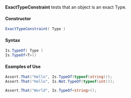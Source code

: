 **ExactTypeConstraint** tests that an object is an exact Type.

<h4>Constructor</h4>

```C#
ExactTypeConstraint( Type )
```

<h4>Syntax</h4>

```C#
Is.TypeOf( Type )
Is.TypeOf<T>()
```

<h4>Examples of Use</h4>

```C#
Assert.That("Hello", Is.TypeOf(typeof(string)));
Assert.That("Hello", Is.Not.TypeOf(typeof(int)));

Assert.That("World", Is.TypeOf<string>();
```

